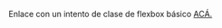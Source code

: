 Enlace con un intento de clase de flexbox básico [ACÁ.](https://drive.google.com/file/d/1dJEnSqYcF5s5qFViinhp0Z0nwrl4mUjJ/view?usp=sharing) 

